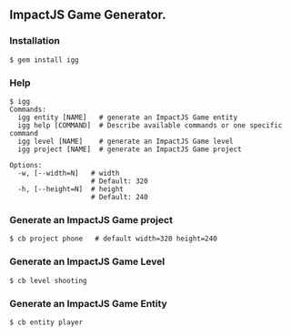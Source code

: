 ## ImpactJS Game Generator.


### Installation

    $ gem install igg 

### Help

    $ igg 
	Commands:
	  igg entity [NAME]   # generate an ImpactJS Game entity
	  igg help [COMMAND]  # Describe available commands or one specific command
	  igg level [NAME]    # generate an ImpactJS Game level
	  igg project [NAME]  # generate an ImpactJS Game project

	Options:
	  -w, [--width=N]   # width
	                    # Default: 320
	  -h, [--height=N]  # height
	                    # Default: 240

### Generate an ImpactJS Game project

    $ cb project phone   # default width=320 height=240     	  

### Generate an ImpactJS Game Level

    $ cb level shooting   

### Generate an ImpactJS Game Entity

    $ cb entity player 
